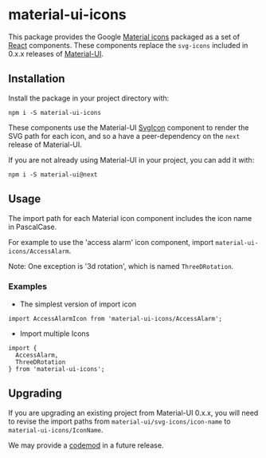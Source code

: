 # material-ui-icons

This package provides the Google [Material icons](https://material.io/icons/) packaged as a set of
[React](https://facebook.github.io/react/) components. These components replace the `svg-icons` included in
 0.x.x releases of [Material-UI](http://material-ui.com).

## Installation

Install the package in your project directory with:

```
npm i -S material-ui-icons
```

These components use the Material-UI [SvgIcon](http://material-ui.com/#/style/icons) component to
render the SVG path for each icon, and so a have a peer-dependency on the `next` release of Material-UI.

If you are not already using Material-UI in your project, you can add it with:

```
npm i -S material-ui@next
```

## Usage

The import path for each Material icon component includes the icon name in PascalCase.

For example to use the 'access alarm' icon component, import `material-ui-icons/AccessAlarm`.

Note: One exception is '3d rotation', which is named `ThreeDRotation`.

### Examples

* The simplest version of import icon
```
import AccessAlarmIcon from 'material-ui-icons/AccessAlarm';
```

* Import multiple Icons
```
import { 
  AccessAlarm, 
  ThreeDRotation
} from 'material-ui-icons';
```

## Upgrading

If you are upgrading an existing project from Material-UI 0.x.x, you will need to revise the import paths 
from `material-ui/svg-icons/icon-name` to `material-ui-icons/IconName`.

We may provide a [codemod](https://github.com/facebook/codemod) in a future release.
